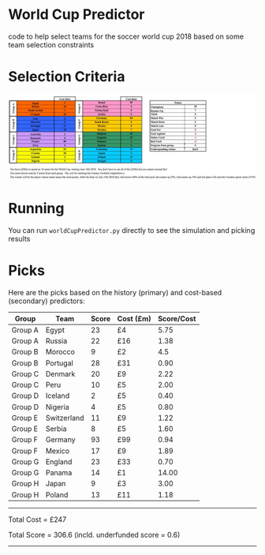 # World Cup Predictor
code to help select teams for the soccer world cup 2018 based on some team selection constraints

# Selection Criteria
![Criteria Image failed to load](https://github.com/nikhilsaraf/world-cup-predictor/blob/master/creteria.jpg)

# Running

You can run `worldCupPredictor.py` directly to see the simulation and picking results

# Picks

Here are the picks based on the history (primary) and cost-based (secondary) predictors:

| Group   | Team           | Score | Cost (£m) | Score/Cost  |
| ------- | -------------- | ----- | --------- | ----------- |
| Group A | Egypt          | 23    | £4        |  5.75       |
| Group A | Russia         | 22    | £16       |  1.38       |
| Group B | Morocco        | 9     | £2        |  4.5        |
| Group B | Portugal       | 28    | £31       |  0.90       |
| Group C | Denmark        | 20    | £9        |  2.22       |
| Group C | Peru           | 10    | £5        |  2.00       | 
| Group D | Iceland        | 2     | £5        |  0.40       |
| Group D | Nigeria        | 4     | £5        |  0.80       |
| Group E | Switzerland    | 11    | £9        |  1.22       |
| Group E | Serbia         | 8     | £5        |  1.60       |
| Group F | Germany        | 93    | £99       |  0.94       |
| Group F | Mexico         | 17    | £9        |  1.89       |
| Group G | England        | 23    | £33       |  0.70       |
| Group G | Panama         | 14    | £1        | 14.00       |
| Group H | Japan          | 9     | £3        |  3.00       |
| Group H | Poland         | 13    | £11       |  1.18       |
--------------------------------------------------------------
   Total Cost = £247

   Total Score = 306.6 (incld. underfunded score = 0.6)

--------------------------------------------------------------
